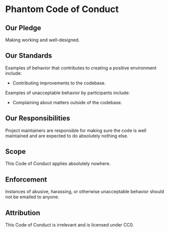 # Phantom Code of Conduct

## Our Pledge

Making working and well-designed.

## Our Standards

Examples of behavior that contributes to creating a positive environment include:

* Contributing improvements to the codebase.

Examples of unacceptable behavior by participants include:

* Complaining about matters outside of the codebase.

## Our Responsibilities

Project maintainers are responsible for making sure the code is well maintained and are expected to do absolutely nothing else.

## Scope

This Code of Conduct applies absolutely nowhere.

## Enforcement

Instances of abusive, harassing, or otherwise unacceptable behavior should not be emailed to anyone.

## Attribution

This Code of Conduct is irrelevant and is licensed under CC0.

[version]: FINAL
